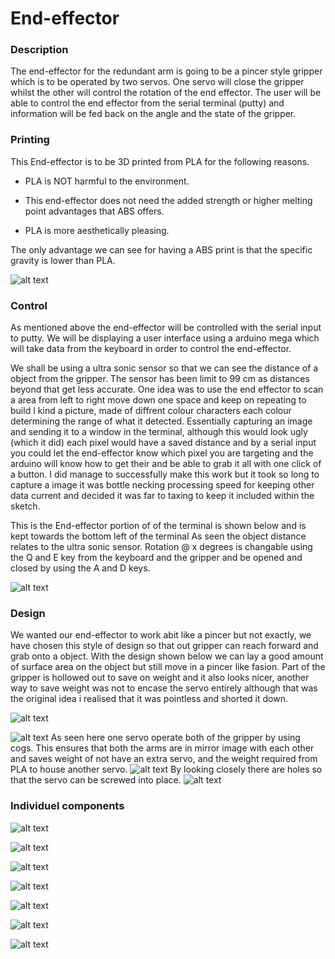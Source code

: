 # End-effector

### Description

The end-effector for the redundant arm is going to be a pincer style gripper which
is to be operated by two servos. One servo will close the gripper whilst the other
will control the rotation of the end effector. The user will be able to control the end
effector from the serial terminal (putty) and information will be fed back on the angle
and the state of the gripper.

### Printing

This End-effector is to be 3D printed from PLA for the following reasons.

* PLA is NOT harmful to the environment.

* This end-effector does not need the added strength or higher melting point advantages that ABS offers.

* PLA is more aesthetically pleasing.

The only advantage we can see for having a ABS print is that the specific gravity is lower than PLA.

![alt text](https://scontent-lhr3-1.xx.fbcdn.net/v/t1.0-9/30708623_547522195662742_6546727641184689882_n.jpg?_nc_cat=0&oh=23712a9503886b7722c71799319327bf&oe=5B6AFEB7 "reference google")

### Control

As mentioned above the end-effector will be controlled with the serial input to putty.
We will be displaying a user interface using a arduino mega which will take data from
the keyboard in order to control the end-effector. 

We shall be using a ultra sonic sensor so that we can see the distance of a object from the
gripper. The sensor has been limit to 99 cm as distances beyond that get less accurate. One idea
was to use the end effector to scan a area from left to right move down one space and keep on repeating to build
I kind a picture, made of diffrent colour characters each colour determining the range of what it detected.
Essentially capturing an image and sending it to a window in the terminal, although this would look ugly
(which it did) each pixel would have a saved distance and by a serial input you could let the end-effector know
which pixel you are targeting and the arduino will know how to get their and be able to grab it all with one
click of a button. I did manage to successfully make this work but it took so long to capture a image it was bottle necking
processing speed for keeping other data current and decided it was far to taxing to keep it included within the sketch.

This is the End-effector portion of of the terminal is shown below and is kept towards the bottom left of the terminal
As seen the object distance relates to the ultra sonic sensor. Rotation @ x degrees is changable using the Q and E key from
the keyboard and the gripper and be opened and closed by using the A and D keys.

![alt text](https://scontent-lhr3-1.xx.fbcdn.net/v/t1.0-9/30706812_547542192327409_3959721976600957218_n.jpg?_nc_cat=0&oh=78a7f4ded3b07da744d80771ed834f22&oe=5B567E7C
 "Putty Terminal")

### Design

We wanted our end-effector to work abit like a pincer but not exactly, we have chosen this style of design so
that out gripper can reach forward and grab onto a object. With the design shown below we can lay a good amount of surface area on the object
but still move in a pincer like fasion. Part of the gripper is hollowed out to save on weight and it also looks nicer, another way to save weight 
was not to encase the servo entirely although that was the original idea i realised that it was pointless and shorted it down.

![alt text](https://scontent-lhr3-1.xx.fbcdn.net/v/t1.0-9/30226284_543637989384496_7946924284049508048_n.jpg?_nc_cat=0&oh=3ba45e0a495fbf95b6ef5cb8e7c13418&oe=5B73D877 "reference google")

![alt text](https://scontent-lhr3-1.xx.fbcdn.net/v/t1.0-9/30262089_543637886051173_7528792012232457465_n.jpg?_nc_cat=0&oh=737bdb1384b5d95c2cf6eb916e3c5a34&oe=5B6648B7 "reference google")
As seen here one servo operate both of the gripper by using cogs. This ensures that both the arms are in mirror image with each other
and saves weight of not have an extra servo, and the weight required from PLA to house another servo.
![alt text](https://scontent-lhr3-1.xx.fbcdn.net/v/t1.0-9/30264779_543637882717840_2496579833197552654_n.jpg?_nc_cat=0&oh=9ae41402f331d8764b39ef9b44f23d9c&oe=5B5289E4 "reference google")
By looking closely there are holes so that the servo can be screwed into place.
![alt text](https://scontent-lhr3-1.xx.fbcdn.net/v/t1.0-9/30222305_543637889384506_731331599402551053_n.jpg?_nc_cat=0&oh=cfde7b64f81bce25bc485f984b735f80&oe=5B560CC9 "reference google")
### Individuel components
![alt text](https://scontent-lhr3-1.xx.fbcdn.net/v/t1.0-9/30226854_543637829384512_949741924307240401_n.jpg?_nc_cat=0&oh=26f52543b65f7a27693bd73c6ebc56c5&oe=5B63C0CD "reference google")

![alt text](https://scontent-lhr3-1.xx.fbcdn.net/v/t1.0-9/30261695_543637942717834_7309470113158697161_n.jpg?_nc_cat=0&oh=7327cf68b40d3358da9aa6366147af19&oe=5B7036D5 "reference google")

![alt text](https://scontent-lhr3-1.xx.fbcdn.net/v/t1.0-9/30414781_543637832717845_1012479154870773978_n.jpg?_nc_cat=0&oh=082061b54b9a75b909990bfb8bf5adda&oe=5B7152B6 "reference google")

![alt text](https://scontent-lhr3-1.xx.fbcdn.net/v/t1.0-9/30440672_543637992717829_1365184750596316462_n.jpg?_nc_cat=0&oh=674d18b0d06cf88264091213ba6bfa8c&oe=5B52A0B0 "reference google")

![alt text](https://scontent-lhr3-1.xx.fbcdn.net/v/t31.0-8/30171511_543637996051162_8558167694738994149_o.jpg?_nc_cat=0&oh=c36f38785209245d7f4c5d26aed35ccc&oe=5B564F6B "reference google")

![alt text](https://scontent-lhr3-1.xx.fbcdn.net/v/t1.0-9/30261289_543637939384501_4974151850118603510_n.jpg?_nc_cat=0&oh=08da735408bc6eb58cc499ce70965840&oe=5B67DC4B "reference google")

![alt text](https://scontent-lhr3-1.xx.fbcdn.net/v/t1.0-9/30222345_543637826051179_6098994668176385199_n.jpg?_nc_cat=0&oh=943b0d8a780c75a4a47dbdebc597f9a6&oe=5B63FCF7 "reference google")
